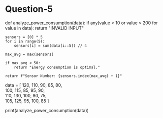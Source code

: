 # Question-5
def analyze_power_consumption(data):
    if any(value < 10 or value > 200 for value in data):
        return "INVALID INPUT"
    
    sensors = [0] * 5
    for i in range(5):
        sensors[i] = sum(data[i::5]) // 4
    
    max_avg = max(sensors)
    
    if max_avg < 50:
        return "Energy consumption is optimal."
    
    return f"Sensor Number: {sensors.index(max_avg) + 1}"

data = [
    120, 110, 90, 85, 80,  
    100, 115, 85, 95, 90,  
    110, 130, 100, 80, 75,  
    105, 125, 95, 100, 85
]

print(analyze_power_consumption(data))
